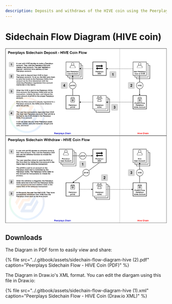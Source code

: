 ```yaml
---
description: Deposits and withdraws of the HIVE coin using the Peerplays sidechain.
---
```


# Sidechain Flow Diagram \(HIVE coin\)

![](../.gitbook/assets/sidechain-flow-diagram-hive%20%282%29.png)

## Downloads

The Diagram in PDF form to easily view and share:

{% file src="../.gitbook/assets/sidechain-flow-diagram-hive \(2\).pdf" caption="Peerplays Sidechain Flow - HIVE Coin \(PDF\)" %}

The Diagram in Draw.io's XML format. You can edit the diargam using this file in Draw.io:

{% file src="../.gitbook/assets/sidechain-flow-diagram-hive \(1\).xml" caption="Peerplays Sidechain Flow - HIVE Coin \(Draw.io XML\)" %}

